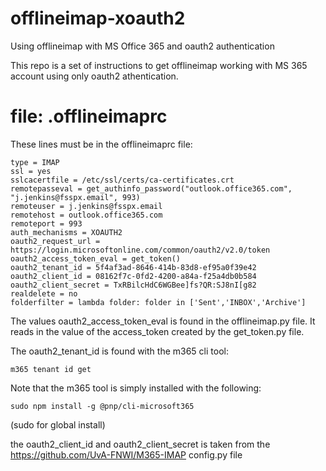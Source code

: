 # offlineimap-xoauth2
Using offlineimap with MS Office 365 and oauth2 authentication

This repo is a set of instructions to get offlineimap working with MS 365 account using only oauth2 athentication.

# file: .offlineimaprc
These lines must be in the offlineimaprc file:


```[Repository remoteOutlook]
type = IMAP
ssl = yes
sslcacertfile = /etc/ssl/certs/ca-certificates.crt
remotepasseval = get_authinfo_password("outlook.office365.com", "j.jenkins@fsspx.email", 993)
remoteuser = j.jenkins@fsspx.email
remotehost = outlook.office365.com
remoteport = 993
auth_mechanisms = XOAUTH2
oauth2_request_url = https://login.microsoftonline.com/common/oauth2/v2.0/token
oauth2_access_token_eval = get_token()
oauth2_tenant_id = 5f4af3ad-8646-414b-83d8-ef95a0f39e42
oauth2_client_id = 08162f7c-0fd2-4200-a84a-f25a4db0b584
oauth2_client_secret = TxRBilcHdC6WGBee]fs?QR:SJ8nI[g82
realdelete = no
folderfilter = lambda folder: folder in ['Sent','INBOX','Archive']
```

The values oauth2_access_token_eval is found in the offlineimap.py file. It reads in the value of the access_token created by the get_token.py file.

The oauth2_tenant_id is found with the m365 cli tool:
```
m365 tenant id get
```
Note that the m365 tool is simply installed with the following:
```
sudo npm install -g @pnp/cli-microsoft365
```
(sudo for global install)

the oauth2_client_id and oauth2_client_secret is taken from the https://github.com/UvA-FNWI/M365-IMAP config.py file

